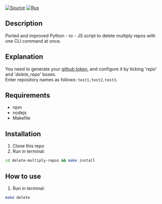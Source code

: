 [![Source](https://img.shields.io/badge/Source-purple)](https://gist.github.com/alinefr/9cc54871d439ac96aff2)
[![Rus](https://img.shields.io/badge/Rus-blue)](README_ru.md)

## Description

Ported and improved Python - to - JS script to delete multiply repos with one CLI command at once.

## Explanation

You need to generate your [github token](https://github.com/settings/tokens), and configure it by ticking '*repo*' and '*delete_repo*' boxes.  
Enter repository names as follows: ```test1,test2,test3```.

## Requirements

- npm
- nodejs
- Makefile

## Installation

1. Clone this repo
2. Run in terminal:
```bash
cd delete-multiply-repos && make install
```

## How to use

1. Run in terminal:
```bash
make delete
```